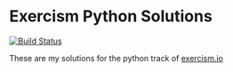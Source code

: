 # Exercism Python Solutions

[![Build Status](https://travis-ci.org/pheanex/exercism.svg?branch=master)](https://travis-ci.org/pheanex/exercism)

These are my solutions for the python track of [exercism.io](http://exercism.io/languages/python/exercises)
